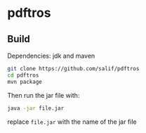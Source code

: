 # pdftros

## Build

Dependencies: jdk and maven

```sh
git clone https://github.com/salif/pdftros
cd pdftros
mvn package
```

Then run the jar file with:

```sh
java -jar file.jar
```

replace `file.jar` with the name of the jar file

